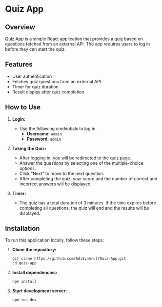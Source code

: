 # Quiz App

## Overview
Quiz App is a simple React application that provides a quiz based on questions fetched from an external API. The app requires users to log in before they can start the quiz.

## Features
- User authentication
- Fetches quiz questions from an external API
- Timer for quiz duration
- Result display after quiz completion

## How to Use
1. **Login:**
   - Use the following credentials to log in:
     - **Username:** `admin`
     - **Password:** `admin`

2. **Taking the Quiz:**
   - After logging in, you will be redirected to the quiz page.
   - Answer the questions by selecting one of the multiple-choice options.
   - Click "Next" to move to the next question.
   - After completing the quiz, your score and the number of correct and incorrect answers will be displayed.

3. **Timer:**
   - The quiz has a total duration of 3 minutes. If the time expires before completing all questions, the quiz will end and the results will be displayed.

## Installation
To run this application locally, follow these steps:

1. **Clone the repository:**
   ```bash
   git clone https://github.com/AdiSyahrul/Quiz-App.git
   cd quiz-app

2. **Install dependencies:**
   ```bash
   npm install

3. **Start development server:**
   ```bash
   npm run dev
